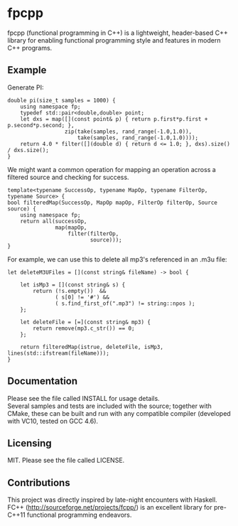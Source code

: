 fpcpp
===========================

fpcpp (functional programming in C++) is a lightweight, header-based C++ library for enabling functional programming style and features
in modern C++ programs.


Example
-------------

Generate PI:

    double pi(size_t samples = 1000) {
        using namespace fp;
        typedef std::pair<double,double> point;
        let dxs = map([](const point& p) { return p.first*p.first + p.second*p.second; },
                      zip(take(samples, rand_range(-1.0,1.0)),
                          take(samples, rand_range(-1.0,1.0))));
        return 4.0 * filter([](double d) { return d <= 1.0; }, dxs).size() / dxs.size();
    }

We might want a common operation for mapping an operation across a filtered source and checking for success.  

    template<typename SuccessOp, typename MapOp, typename FilterOp, typename Source> {
    bool filteredMap(SuccessOp, MapOp mapOp, FilterOp filterOp, Source source) { 
        using namespace fp;
        return all(successOp,
                   map(mapOp,
                       filter(filterOp,
                              source)));
    }

For example, we can use this to delete all mp3's referenced in an .m3u file:

    let deleteM3UFiles = [](const string& fileName) -> bool {
        
        let isMp3 = [](const string& s) { 
            return (!s.empty())  && 
                   ( s[0] != '#') &&
                   ( s.find_first_of(".mp3") != string::npos );
        };
      
        let deleteFile = [=](const string& mp3) {
            return remove(mp3.c_str()) == 0; 
        };
      
        return filteredMap(istrue, deleteFile, isMp3, lines(std::ifstream(fileName)));                                   
    }

Documentation
-------------

Please see the file called INSTALL for usage details.  
Several samples and tests are included with the source; together with CMake, these can be built and run 
with any compatible compiler (developed with VC10, tested on GCC 4.6).  

Licensing
---------

MIT.
Please see the file called LICENSE.

Contributions
-------------

This project was directly inspired by late-night encounters with Haskell.  FC++ (http://sourceforge.net/projects/fcpp/) 
is an excellent library for pre-C++11 functional programming endeavors. 